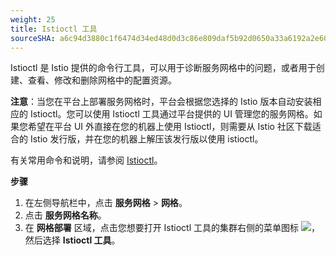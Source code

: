 ```yaml
---
weight: 25
title: Istioctl 工具
sourceSHA: a6c94d3880c1f6474d34ed48d0d3c86e809daf5b92d0650a33a6192a2e606329
---
```


Istioctl 是 Istio 提供的命令行工具，可以用于诊断服务网格中的问题，或者用于创建、查看、修改和删除网格中的配置资源。

**注意**：当您在平台上部署服务网格时，平台会根据您选择的 Istio 版本自动安装相应的 Istioctl。您可以使用 Istioctl 工具通过平台提供的 UI 管理您的服务网格。如果您希望在平台 UI 外直接在您的机器上使用 Istioctl，则需要从 Istio 社区下载适合的 Istio 发行版，并在您的机器上解压该发行版以使用 istioctl。

有关常用命令和说明，请参阅 [Istioctl](https://istio.io/latest/docs/reference/commands/istioctl/)。

**步骤**

1. 在左侧导航栏中，点击 **服务网格** > **网格**。
2. 点击 **服务网格名称**。
3. 在 **网格部署** 区域，点击您想要打开 Istioctl 工具的集群右侧的菜单图标 ![](/zh/img/003point.png)，然后选择 **Istioctl 工具**。
